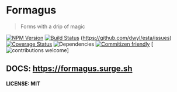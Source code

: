 # Formagus
> Forms with a drip of magic

[![NPM Version][npm-image]][npm-url] [![Build Status](https://travis-ci.org/iaroslavshvets/formagus.svg?branch=master)](https://travis-ci.org/iaroslavshvets/formagus) (https://github.com/dwyl/esta/issues) [![Coverage Status](https://coveralls.io/repos/github/iaroslavshvets/formagus/badge.svg?branch=master)](https://coveralls.io/github/iaroslavshvets/formagus?branch=master) ![Dependencies](https://david-dm.org/iaroslavshvets/formagus.svg) [![Commitizen friendly](https://img.shields.io/badge/commitizen-friendly-brightgreen.svg)](http://commitizen.github.io/cz-cli/) [![contributions welcome](https://img.shields.io/badge/contributions-welcome-brightgreen.svg?style=flat)]

## DOCS: https://formagus.surge.sh

#### LICENSE: MIT
<!-- Markdown link & img dfn's -->
[repo]: iaroslavshvets/formagus
[npm-image]: https://badge.fury.io/js/formagus.svg
[npm-url]: https://badge.fury.io/js/formagus
[npm-downloads]: https://img.shields.io/npm/dm/datadog-metrics.svg?style=flat-square
[travis-image]: https://img.shields.io/travis/dbader/node-datadog-metrics/master.svg?style=flat-square
[travis-url]: https://travis-ci.org/dbader/node-datadog-metrics
